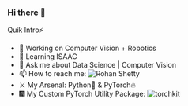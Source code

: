 ### Hi there 👋

Quik Intro:zap:

- 🔭 Working on Computer Vision + Robotics
- 🌱 Learning ISAAC
- 💬 Ask me about Data Science | Computer Vision
- 📫 How to reach me: ![Rohan Shetty](https://www.linkedin.com/in/rohan-shetty641/)
- :crossed_swords: My Arsenal: Python:snake: & PyTorch:fire:
- :fireworks: My Custom PyTorch Utility Package: ![torchkit](https://github.com/Gilf641/torchkit)


